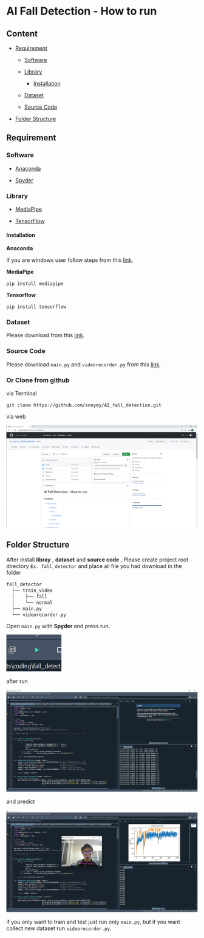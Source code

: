 # AI Fall Detection - How to run

## Content

* [Requirement](#requirement)
  
  * [Software](#software)
  
  * [Library](#library)
    
    * [Installation](#installation)
  
  * [Dataset](#dataset)
  
  * [Source Code](#source-code)

* [Folder Structure](#folder-structure)

## Requirement

### Software

* [Anaconda](https://www.anaconda.com/)

* [Spyder](https://www.spyder-ide.org/)

### Library

* [MediaPipe](https://google.github.io/mediapipe/)

* [TensorFlow](https://www.tensorflow.org/)

#### Installation

**Anaconda**

If you are windows user follow steps from this [link](https://docs.anaconda.com/anaconda/install/windows/).

**MediaPipe**

```shell
pip install mediapipe
```

**Tensorflow**

```shell
pip install tensorflow
```

### Dataset

Please download from this [link](https://drive.google.com/drive/folders/10rgr6mk7qBQfZjGZj610k1FPVQBdBMlQ?usp=sharing).

### Source Code

Please download `main.py` and `videorecorder.py` from this [link](https://drive.google.com/drive/folders/1Fjw_E1Si-6RMxMbPUfr6foi7spSACNcq?usp=sharing).

### Or Clone from github

via Terminal

```shell
git clone https://github.com/snoymy/AI_fall_detection.git
```

via web

![](./assets/web.png)

## Folder Structure

After install **libray** , **dataset** and **source code** , Please create project root directory `Ex. fall_detector` and place all file you had download in the folder

```
fall_detector
  ├── train_video
  │    ├── fall
  │    └── normal
  ├── main.py
  └── videorecorder.py
```

Open `main.py` with **Spyder** and press run.

![](./assets/run.png)



after run

![](./assets/main_program_run.png)



and predict

![](./assets/predict.png)

if you only want to train and test just run only `main.py`, but if you want collect new dataset run `videorecorder.py`.
